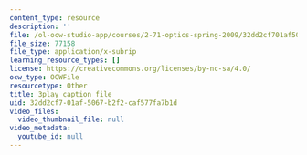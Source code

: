 ```yaml
---
content_type: resource
description: ''
file: /ol-ocw-studio-app/courses/2-71-optics-spring-2009/32dd2cf701af5067b2f2caf577fa7b1d_roATER6-1yI.vtt
file_size: 77158
file_type: application/x-subrip
learning_resource_types: []
license: https://creativecommons.org/licenses/by-nc-sa/4.0/
ocw_type: OCWFile
resourcetype: Other
title: 3play caption file
uid: 32dd2cf7-01af-5067-b2f2-caf577fa7b1d
video_files:
  video_thumbnail_file: null
video_metadata:
  youtube_id: null
---
```

